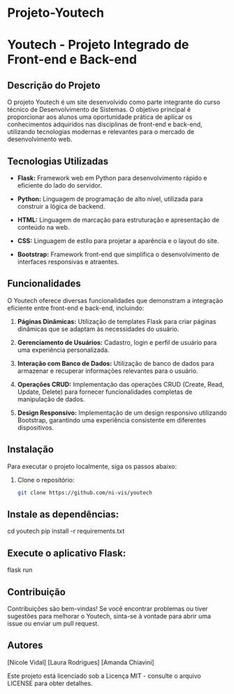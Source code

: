 # Projeto-Youtech
# Youtech - Projeto Integrado de Front-end e Back-end

## Descrição do Projeto

O projeto Youtech é um site desenvolvido como parte integrante do curso técnico de Desenvolvimento de Sistemas. O objetivo principal é proporcionar aos alunos uma oportunidade prática de aplicar os conhecimentos adquiridos nas disciplinas de front-end e back-end, utilizando tecnologias modernas e relevantes para o mercado de desenvolvimento web.

## Tecnologias Utilizadas

- **Flask:** Framework web em Python para desenvolvimento rápido e eficiente do lado do servidor.

- **Python:** Linguagem de programação de alto nível, utilizada para construir a lógica de backend.

- **HTML:** Linguagem de marcação para estruturação e apresentação de conteúdo na web.

- **CSS:** Linguagem de estilo para projetar a aparência e o layout do site.

- **Bootstrap:** Framework front-end que simplifica o desenvolvimento de interfaces responsivas e atraentes.

## Funcionalidades

O Youtech oferece diversas funcionalidades que demonstram a integração eficiente entre front-end e back-end, incluindo:

1. **Páginas Dinâmicas:** Utilização de templates Flask para criar páginas dinâmicas que se adaptam às necessidades do usuário.

2. **Gerenciamento de Usuários:** Cadastro, login e perfil de usuário para uma experiência personalizada.

3. **Interação com Banco de Dados:** Utilização de banco de dados para armazenar e recuperar informações relevantes para o usuário.

4. **Operações CRUD:** Implementação das operações CRUD (Create, Read, Update, Delete) para fornecer funcionalidades completas de manipulação de dados.

5. **Design Responsivo:** Implementação de um design responsivo utilizando Bootstrap, garantindo uma experiência consistente em diferentes dispositivos.

## Instalação

Para executar o projeto localmente, siga os passos abaixo:

1. Clone o repositório:

   ```bash
   git clone https://github.com/ni-vis/youtech

## Instale as dependências:
cd youtech
pip install -r requirements.txt

## Execute o aplicativo Flask:
flask run

## Contribuição
Contribuições são bem-vindas! Se você encontrar problemas ou tiver sugestões para melhorar o Youtech, sinta-se à vontade para abrir uma issue ou enviar um pull request.

## Autores
[Nicole Vidal]
[Laura Rodrigues]
[Amanda Chiavini]

Este projeto está licenciado sob a Licença MIT - consulte o arquivo LICENSE para obter detalhes.
